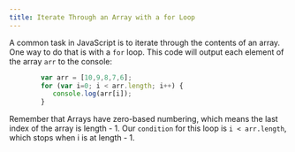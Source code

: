 ```yaml
---
title: Iterate Through an Array with a for Loop
---
```

A common task in JavaScript is to iterate through the contents of an array. One way to do that is with a `for` loop. This code will output each element of the array `arr` to the console:

```js
        var arr = [10,9,8,7,6];
        for (var i=0; i < arr.length; i++) {
           console.log(arr[i]);
        }
```

Remember that Arrays have zero-based numbering, which means the last index of the array is length - 1\. Our `condition` for this loop is `i < arr.length`, which stops when i is at length - 1.
